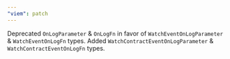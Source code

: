 ```yaml
---
"viem": patch
---
```


Deprecated `OnLogParameter` & `OnLogFn` in favor of `WatchEventOnLogParameter` & `WatchEventOnLogFn` types.
Added `WatchContractEventOnLogParameter` & `WatchContractEventOnLogFn` types.

